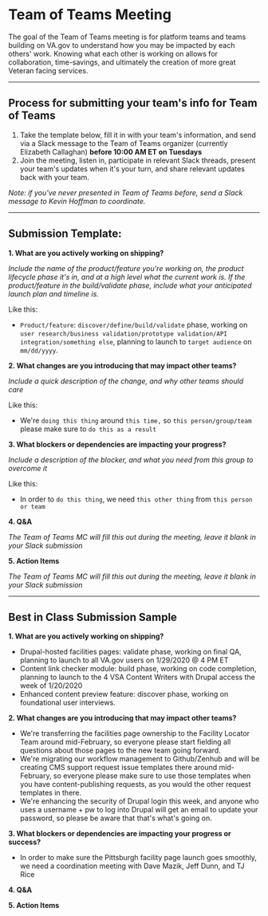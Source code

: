 # Team of Teams Meeting

The goal of the Team of Teams meeting is for platform teams and teams building on VA.gov to understand how you may be impacted by each others' work. Knowing what each other is working on allows for collaboration, time-savings, and ultimately the creation of more great Veteran facing services.

---

## Process for submitting your team's info for Team of Teams
1. Take the template below, fill it in with your team's information, and send via a Slack message to the Team of Teams organizer (currently Elizabeth Callaghan) **before 10:00 AM ET on Tuesdays**
1. Join the meeting, listen in, participate in relevant Slack threads, present your team's updates when it's your turn, and share relevant updates back with your team.

*Note: if you've never presented in Team of Teams before, send a Slack message to Kevin Hoffman to coordinate.*

----

## Submission Template:

**1. What are you actively working on shipping?**

*Include the name of the product/feature you're working on, the product lifecycle phase it's in, and at a high level what the current work is. If the product/feature in the build/validate phase, include what your anticipated launch plan and timeline is.*

Like this: 
- `Product/feature`: `discover/define/build/validate` phase, working on `user research/business validation/prototype validation/API integration/something else`, planning to launch to `target audience` on `mm/dd/yyyy`.


**2. What changes are you introducing that may impact other teams?**

*Include a quick description of the change, and why other teams should care*

Like this:
-  We're `doing this thing` around `this time,` so `this person/group/team` please make sure to `do this as a result`


**3. What blockers or dependencies are impacting your progress?**

*Include a description of the blocker, and what you need from this group to overcome it*

Like this:
- In order to `do this thing`, we need `this other thing` from `this person or team`


**4. Q&A**

*The Team of Teams MC will fill this out during the meeting, leave it blank in your Slack submission*


**5. Action Items**

*The Team of Teams MC will fill this out during the meeting, leave it blank in your Slack submission*

---

## Best in Class Submission Sample

**1. What are you actively working on shipping?**
- Drupal-hosted facilities pages: validate phase, working on final QA, planning to launch to all VA.gov users on 1/29/2020 @ 4 PM ET
- Content link checker module: build phase, working on code completion, planning to launch to the 4 VSA Content Writers with Drupal access the week of 1/20/2020
- Enhanced content preview feature: discover phase, working on foundational user interviews.

**2. What changes are you introducing that may impact other teams?**
- We're transferring the facilities page ownership to the Facility Locator Team around mid-February, so everyone please start fielding all questions about those pages to the new team going forward.
- We're migrating our workflow management to Github/Zenhub and will be creating CMS support request issue templates there around mid-February, so everyone please make sure to use those templates when you have content-publishing requests, as you would the other request templates in there.
- We're enhancing the security of Drupal login this week, and anyone who uses a username + pw to log into Drupal will get an email to update your password, so please be aware that that's what's going on.

**3. What blockers or dependencies are impacting your progress or success?**
- In order to make sure the Pittsburgh facility page launch goes smoothly, we need a coordination meeting with Dave Mazik, Jeff Dunn, and TJ Rice

**4. Q&A**

**5. Action Items**
